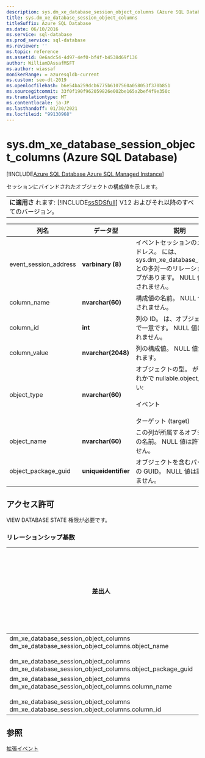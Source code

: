 ```yaml
---
description: sys.dm_xe_database_session_object_columns (Azure SQL Database)
title: sys.dm_xe_database_session_object_columns
titleSuffix: Azure SQL Database
ms.date: 06/10/2016
ms.service: sql-database
ms.prod_service: sql-database
ms.reviewer: ''
ms.topic: reference
ms.assetid: 0e6adc54-4d97-4ef0-bf4f-b4538d69f136
author: WilliamDAssafMSFT
ms.author: wiassaf
monikerRange: = azuresqldb-current
ms.custom: seo-dt-2019
ms.openlocfilehash: b6e54ba259dcb6775b6107560a058053f370b851
ms.sourcegitcommit: 33f0f190f962059826e002be165a2bef4f9e350c
ms.translationtype: MT
ms.contentlocale: ja-JP
ms.lasthandoff: 01/30/2021
ms.locfileid: "99130968"
---
```

# <a name="sysdm_xe_database_session_object_columns-azure-sql-database"></a>sys.dm_xe_database_session_object_columns (Azure SQL Database)
[!INCLUDE[Azure SQL Database Azure SQL Managed Instance](../../includes/applies-to-version/asdb-asdbmi.md)]

  セッションにバインドされたオブジェクトの構成値を示します。  
  
||  
|-|  
|**に適用さ** れます: [!INCLUDE[ssSDSfull](../../includes/sssdsfull-md.md)] V12 およびそれ以降のすべてのバージョン。|  
  
|列名|データ型|説明|  
|-----------------|---------------|-----------------|  
|event_session_address|**varbinary (8)**|イベントセッションのメモリアドレス。 には、sys.dm_xe_database_sessions との多対一のリレーションシップがあります。 NULL 値は許可されません。|  
|column_name|**nvarchar(60)**|構成値の名前。 NULL 値は許可されません。|  
|column_id|**int**|列の ID。 は、オブジェクト内で一意です。 NULL 値は許可されません。|  
|column_value|**nvarchar(2048)**|列の構成値。 NULL 値が許可されます。|  
|object_type|**nvarchar(60)**|オブジェクトの型。  が次のいずれかで nullable.object_type ない:<br /><br /> イベント<br /><br /> ターゲット (target)|  
|object_name|**nvarchar(60)**|この列が所属するオブジェクトの名前。 NULL 値は許可されません。|  
|object_package_guid|**uniqueidentifier**|オブジェクトを含むパッケージの GUID。 NULL 値は許可されません。|  
  
## <a name="permissions"></a>アクセス許可  
 VIEW DATABASE STATE 権限が必要です。  
  
### <a name="relationship-cardinalities"></a>リレーションシップ基数  
  
|差出人|終了|リレーションシップ|  
|----------|--------|------------------|  
|dm_xe_database_session_object_columns dm_xe_database_session_object_columns.object_name<br /><br /> dm_xe_database_session_object_columns dm_xe_database_session_object_columns.object_package_guid|sys.dm_xe_objects.package_guid<br /><br /> sys.dm_xe_objects.name|多対一|  
|dm_xe_database_session_object_columns dm_xe_database_session_object_columns.column_name<br /><br /> dm_xe_database_session_object_columns dm_xe_database_session_object_columns.column_id|sys.dm_xe_object_columns.name<br /><br /> sys.dm_xe_object_columns.column_id|多対一|  
  
## <a name="see-also"></a>参照  
 [拡張イベント](../../relational-databases/extended-events/extended-events.md)  
  
  
